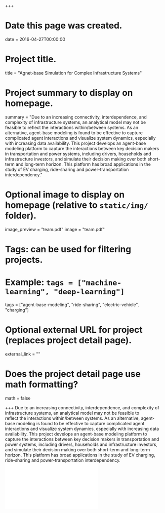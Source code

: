 +++
# Date this page was created.
date = 2016-04-27T00:00:00

# Project title.
title = "Agnet-base Simulation for Complex Infrastructure Systems"

# Project summary to display on homepage.
summary = "Due to an increasing connectivity, interdependence, and complexity of infrastructure systems, an analytical model may not be feasible to reflect the interactions within/between systems. As an alternative, agent-base modeling is found to be effective to capture complicated agent interactions and visualize system dynamics, especially with increasing data availability. This project develops an agent-base modeling platform to capture the interactions between key decision makers in transportation and power systems, including drivers, households and infrastructure investors, and simulate their decision making over both short-term and long-term horizon. This platform has broad applications in the study of EV charging, ride-sharing and power-transportation interdependency."

# Optional image to display on homepage (relative to `static/img/` folder).
image_preview = "team.pdf"
image = "team.pdf"

# Tags: can be used for filtering projects.
# Example: `tags = ["machine-learning", "deep-learning"]`
tags = ["agent-base-modeling", "ride-sharing", "electric-vehicle", "charging"]

# Optional external URL for project (replaces project detail page).
external_link = ""

# Does the project detail page use math formatting?
math = false

+++
Due to an increasing connectivity, interdependence, and complexity of infrastructure systems, an analytical model may not be feasible to reflect the interactions within/between systems. As an alternative, agent-base modeling is found to be effective to capture complicated agent interactions and visualize system dynamics, especially with increasing data availability. This project develops an agent-base modeling platform to capture the interactions between key decision makers in transportation and power systems, including drivers, households and infrastructure investors, and simulate their decision making over both short-term and long-term horizon. This platform has broad applications in the study of EV charging, ride-sharing and power-transportation interdependency.
![TEAM model](team.pdf)
